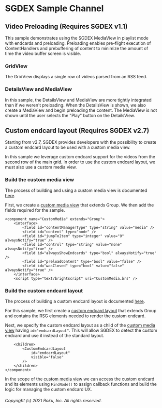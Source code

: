 # SGDEX Sample Channel

## Video Preloading (Requires SGDEX v1.1)

This sample demonstrates using the SGDEX MediaView in playlist mode with endcards and preloading.
Preloading enables pre-flight execution of ContentHandlers and prebuffering of content
to minimize the amount of time the video buffer screen is visible.

### GridView

The GridView displays a single row of videos parsed from an RSS feed.

### DetailsView and MediaView

In this sample, the DetailsView and MediaView are more tightly integrated than if we weren't preloading.
When the DetailsView is shown, we also create a MediaView and begin preloading the content.
The MediaView is not shown until the user selects the "Play" button on the DetailsView.

## Custom endcard layout (Requires SGDEX v2.7)

Starting from v2.7, SGDEX provides developers with the possibility to create a custom endcard layout to be used with a custom media view.

In this sample we leverage custom endcard support for the videos from the second row of the main grid. In order to use the custom endcard layout, we must also use a custom media view.

### Build the custom media view

The process of building and using a custom media view is documented [here](../../documentation/6-ContentManager_with_Custom_Views_Guide.md#media-views).

First, we create a [custom media view](components/CustomMedia/CustomMedia.xml) that extends Group. We then add the fields required for the sample.

```
<component name="CustomMedia" extends="Group">
    <interface> 
        <field id="contentManagerType" type="string" value="media" />
        <field id="content" type="node" />
        <field id="jumpToItem" type="integer" value="0" alwaysNotify="true" />
        <field id="control" type="string" value="none" alwaysNotify="true" />
        <field id="alwaysShowEndcards" type="bool" alwaysNotify="true" />
        <field id="preloadContent" type="bool" value="false" />
        <field id="wasClosed" type="bool" value="false" alwaysNotify="true" />
    </interface>
    <script type="text/brightscript" uri="CustomMedia.brs" />
```

### Build the custom endcard layout

The process of building a custom endcard layout is documented [here](../../documentation/6-ContentManager_with_Custom_Views_Guide.md#endcards).

For this sample, we first create a [custom endcard layout](components/CustomMedia/CustomEndcardLayout.xml) that extends Group and contains the RSG elements needed to render the custom endcard.

Next, we specify the custom endcard layout as a child of the [custom media view](components/CustomMedia/CustomMedia.xml) having `id="endcardLayout"`. This will allow SGDEX to detect the custom endcard and use it instead of the standard layout.

```
    <children>
        <CustomEndcardLayout
            id="endcardLayout"
            visible="false"
        />
    </children>
</component>
```

In the scope of the [custom media view](components/CustomMedia/CustomMedia.brs) we can access the custom endcard and its elements using `FindNode()` to assign callback functions and build the logic for managing the custom endcard UX.

###### Copyright (c) 2021 Roku, Inc. All rights reserved.

